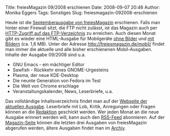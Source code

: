 Title: freiesMagazin 09/2008 erschienen
Date: 2008-09-07 20:46
Author: Monika Eggers
Tags: Sonstiges
Slug: freiesmagazin-092008-erschienen

Heute ist die [Septemberausgabe von
freiesMagazin](ftp://ftp.freiesmagazin.de/2008/freiesMagazin-2008-09.pdf)
erschienen. Falls man hinter einer Firewall sitzt, die FTP nicht
zulässt, ist das Magazin auch per [HTTP-Zugriff auf das
FTP-Verzeichnis](http://www.freiesmagazin.de/ftp/2008/freiesMagazin-2008-09.pdf)
zu erreichen. Auch diesen Monat gibt es wieder eine HTML-Ausgabe für
Mobilgeräte [ohne
Bilder](http://freiesmagazin.de/mobil/freiesMagazin-2008-09.html) und
[mit
Bildern](http://freiesmagazin.de/mobil/freiesMagazin-2008-09-bilder.html)
(ca. 1,6 MB). Unter der Adresse <http://freiesmagazin.de/mobil/> findet
man immer die aktuelle und alle bisher erschienenen Mobil-Ausgaben.
Inhalte der Ausgabe 09/2008 sind u.a.


-   GNU Emacs - ein mächtiger Editor
-   Sawfish - Rückkehr eines GNOME-Urgesteins
-   Plasma, der neue KDE-Desktop
-   Die neunte Generation von Fedora im Test
-   Die Welt von Chrome erschlage
-   Veranstaltungskalender, News, Leserbriefe, u.a.


<!--break--><!--break-->

Das vollständige Inhaltsverzeichnis findet man auf der [Webseite der
aktuellen Ausgabe](http://www.freiesmagazin.de/freiesMagazin-2008-09).
Leserbriefe mit Lob, Kritik, Anregungen oder Fragen können an die
[Redaktion](http://www.freiesmagazin.de/kontakt) geschickt werden. Wer
jeden Monat an die neue Ausgabe erinnert werden will, kann auch den
[RSS-Feed](http://www.freiesmagazin.de/rss.xml) abonnieren. Auf der
[Magazin-Seite](http://www.freiesmagazin.de/magazin) können die letzten
drei Ausgaben von freiesMagazin abgerufen werden, ältere Ausgaben findet
man im [Archiv](http://www.freiesmagazin.de/archiv).



